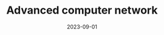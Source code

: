 ---
title: "Advanced computer network"
collection: teaching
type: "Postgraduate Courses"
permalink: /teaching/2023-fall-teaching
venue: "SYSU, Computer Science and Engineering"
date: 2023-09-01
location: "Guangzhou, China"
---